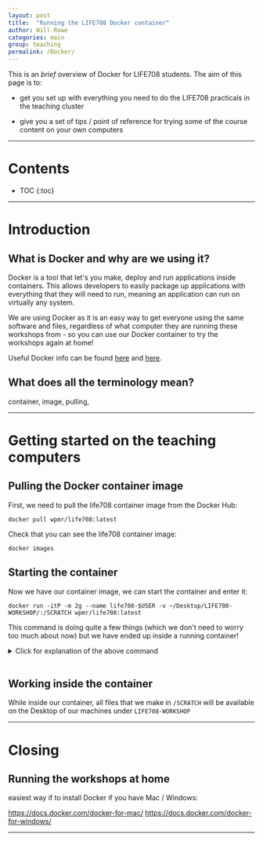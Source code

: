 ```yaml
---
layout: post
title:  "Running the LIFE708 Docker container"
author: Will Rowe
categories: main
group: teaching
permalink: /Docker/
---
```


This is an *brief* overview of Docker for LIFE708 students. The aim of this page is to:

 * get you set up with everything you need to do the LIFE708 practicals in the teaching cluster

 * give you a set of tips / point of reference for trying some of the course content on your own computers

---

<h1>Contents</h1>

* TOC
{:toc}

---

# Introduction

## What is Docker and why are we using it?

Docker is a tool that let's you make, deploy and run applications inside containers. This allows developers to easily package up applications with everything that they will need to run, meaning an application can run on virtually any system.

We are using Docker as it is an easy way to get everyone using the same software and files, regardless of what computer they are running these workshops from - so you can use our Docker container to try the workshops again at home!

Useful Docker info can be found [here][docker-1] and [here][docker-2].


## What does all the terminology mean?

container, image, pulling,

---

# Getting started on the teaching computers

## Pulling the Docker container image

First, we need to pull the life708 container image from the Docker Hub:

```terminal
docker pull wpmr/life708:latest
```

Check that you can see the life708 container image:

```terminal
docker images
```


## Starting the container

Now we have our container image, we can start the container and enter it:

```terminal
docker run -itP -m 2g --name life708-$USER -v ~/Desktop/LIFE708-WORKSHOP/:/SCRATCH wpmr/life708:latest
```

This command is doing quite a few things (which we don't need to worry too much about now) but we have ended up inside a running container!

<details style="cursor: pointer;">
<summary>Click for explanation of the above command</summary>
<br />
<p>-i = keep STDIN open even if not attached</p>
<p>-t = allocate a pseudo-tty</p>
<p>-P = publish all exposed ports to the host interfaces</p>
<p>-m = memory limit (2gb)</p>
<p>--name = name for container at runtime (easy to use for later exec commands)</p>
<p>-v = bind mount a volume (for data transfer etc. between container and host machine)</p>
<p>--rm = makes container ephemeral (not used in the above command but useful to keep things tidy)</p>

</details>
<br />


## Working inside the container

While inside our container, all files that we make in `/SCRATCH` will be available on the Desktop of our machines under `LIFE708-WORKSHOP`


---

# Closing

## Running the workshops at home


easiest way if to install Docker if you have Mac / Windows:

https://docs.docker.com/docker-for-mac/
https://docs.docker.com/docker-for-windows/


---


[docker-1]: https://en.wikipedia.org/wiki/Docker_(software)
[docker-2]: https://www.docker.com/what-docker
